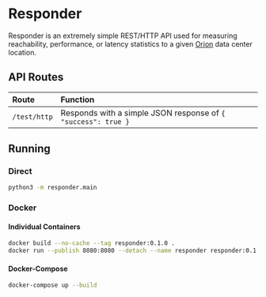 # Responder

Responder is an extremely simple REST/HTTP API used for measuring reachability, performance, or latency statistics to a given [Orion](https://stellar.tech/orion) data center location.

## API Routes

| Route        | Function                                                      |
| :----------- | :------------------------------------------------------------ |
| `/test/http` | Responds with a simple JSON response of `{ "success": true }` |

## Running

### Direct

```bash
python3 -m responder.main
```

### Docker

#### Individual Containers

```bash
docker build --no-cache --tag responder:0.1.0 .
docker run --publish 8080:8080 --detach --name responder responder:0.1.0
```

#### Docker-Compose

```bash
docker-compose up --build
```
